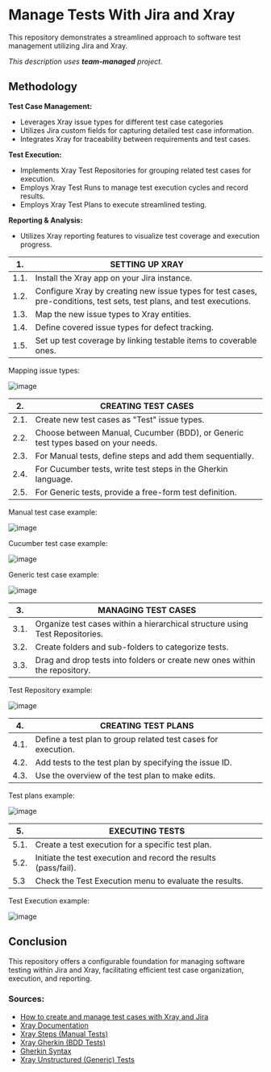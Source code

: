 # Manage Tests With Jira and Xray

This repository demonstrates a streamlined approach to software test management utilizing Jira and Xray.

_This description uses **team-managed** project._

## Methodology

**Test Case Management:**
- Leverages Xray issue types for different test case categories
- Utilizes Jira custom fields for capturing detailed test case information.
- Integrates Xray for traceability between requirements and test cases.

**Test Execution:**
- Implements Xray Test Repositories for grouping related test cases for execution.
- Employs Xray Test Runs to manage test execution cycles and record results.
- Employs Xray Test Plans to execute streamlined testing.
  
**Reporting & Analysis:**
- Utilizes Xray reporting features to visualize test coverage and execution progress.


| 1. | SETTING UP XRAY |
|--|----------------|
| 1.1. | Install the Xray app on your Jira instance. |
| 1.2. | Configure Xray by creating new issue types for test cases, pre-conditions, test sets, test plans, and test executions. |
| 1.3. | Map the new issue types to Xray entities. |
| 1.4. | Define covered issue types for defect tracking. |
| 1.5. |Set up test coverage by linking testable items to coverable ones. |

Mapping issue types:

![image](https://github.com/amandaestevez/softwareqa/assets/123298275/5b4e0748-64c4-49ac-bc62-b8a6ad2de0d8)


| 2. | CREATING TEST CASES |
|--|--------------------|
| 2.1. | Create new test cases as "Test" issue types. |
| 2.2. | Choose between Manual, Cucumber (BDD), or Generic test types based on your needs. | 
| 2.3. | For Manual tests, define steps and add them sequentially. |
| 2.4. | For Cucumber tests, write test steps in the Gherkin language. |
| 2.5. | For Generic tests, provide a free-form test definition. |

Manual test case example:

![image](https://github.com/amandaestevez/softwareqa/assets/123298275/2e2b666c-a5c2-46c7-ac47-6af9c1def6fe)

Cucumber test case example:

![image](https://github.com/amandaestevez/softwareqa/assets/123298275/1e9642f7-aa3f-4c5c-a8e6-e958e82fd81d)

Generic test case example:

![image](https://github.com/amandaestevez/softwareqa/assets/123298275/79005681-9b95-4b8b-ab60-8fb62c64464e)

| 3. | MANAGING TEST CASES | 
|--|-------|
| 3.1. | Organize test cases within a hierarchical structure using Test Repositories. |
| 3.2. | Create folders and sub-folders to categorize tests. |
| 3.3. |Drag and drop tests into folders or create new ones within the repository. |

Test Repository example:

![image](https://github.com/amandaestevez/softwareqa/assets/123298275/56bbdcd3-d076-4240-98f9-ccec15d88270)

| 4. | CREATING TEST PLANS |
|--|----------------|
| 4.1. | Define a test plan to group related test cases for execution. |
| 4.2. | Add tests to the test plan by specifying the issue ID. |
| 4.3. |Use the overview of the test plan to make edits. |

Test plans example:

![image](https://github.com/amandaestevez/softwareqa/assets/123298275/96719c8b-1777-4758-9abe-fca9831fc508)

| 5. | EXECUTING TESTS |
|--|------------------|
| 5.1. | Create a test execution for a specific test plan. |
| 5.2. | Initiate the test execution and record the results (pass/fail). |
| 5.3 | Check the Test Execution menu to evaluate the results. |

Test Execution example:

![image](https://github.com/amandaestevez/softwareqa/assets/123298275/fe9a29be-b4e7-439c-a50b-69da33ec0e65)

## Conclusion
This repository offers a configurable foundation for managing software testing within Jira and Xray, facilitating efficient test case organization, execution, and reporting.

### Sources:

- [How to create and manage test cases with Xray and Jira](https://www.atlassian.com/devops/testing-tutorials/jira-xray-integration-manage-test-cases)
- [Xray Documentation](https://docs.getxray.app/display/XRAY/Test)
- [Xray Steps (Manual Tests)](https://docs.getxray.app/pages/viewpage.action?pageId=62267955#Steps(ManualTests)-DefiningTestSteps)
- [Xray Gherkin (BDD Tests)](https://docs.getxray.app/pages/viewpage.action?pageId=62268093)
- [Gherkin Syntax](https://cucumber.io/docs/gherkin/)
- [Xray Unstructured (Generic) Tests](https://docs.getxray.app/pages/viewpage.action?pageId=62268044)
